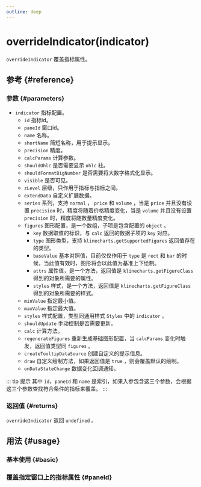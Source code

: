 ```yaml
---
outline: deep
---
```


# overrideIndicator(indicator)
`overrideIndicator` 覆盖指标属性。

## 参考 {#reference}
<!-- @include: @/@views/api/references/instance/overrideIndicator.md -->

### 参数 {#parameters}
- `indicator` 指标配置。
  - `id` 指标id。
  - `paneId` 窗口id。
  - `name` 名称。
  - `shortName` 简短名称，用于提示显示。
  - `precision` 精度。
  - `calcParams` 计算参数。
  - `shouldOhlc` 是否需要显示 `ohlc` 柱。
  - `shouldFormatBigNumber` 是否需要将大数字格式化显示。
  - `visible` 是否可见。
  - `zLevel` 层级，只作用于指标与指标之间。
  - `extendData` 自定义扩展数据。
  - `series` 系列，支持 `normal` ， `price` 和 `volume` ，当是 `price` 并且没有设置 `precision` 时，精度将随着价格精度变化，当是 `volume` 并且没有设置 `precision` 时，精度将随数量精度变化。
  - `figures` 图形配置，是一个数组，子项是包含配置的 `object` 。
    - `key` 数据取值的标识，与 `calc` 返回的数据子项的 `key` 对应。
    - `type` 图形类型，支持 `klinecharts.getSupportedFigures` 返回值存在的类型。
    - `baseValue` 基本对照值，目前仅仅作用于 `type` 是 `rect` 和 `bar` 的时候，当此值有效时，图形将会以此值为基准上下绘制。
    - `attrs` 属性值，是一个方法，返回值是 `klinecharts.getFigureClass` 得到的对象所需要的属性。
    - `styles` 样式，是一个方法，返回值是 `klinecharts.getFigureClass` 得到的对象所需要的样式。
  - `minValue` 指定最小值。
  - `maxValue` 指定最大值。
  - `styles` 样式配置，类型同通用样式 `Styles` 中的 `indicator` 。
  - `shouldUpdate` 手动控制是否需要更新。
  - `calc` 计算方法。
  - `regenerateFigures` 重新生成基础图形配置，当 `calcParams` 变化时触发，返回值类型同 `figures` 。
  - `createTooltipDataSource` 创建自定义的提示信息。
  - `draw` 自定义绘制方法，如果返回值是 `true` ，则会覆盖默认的绘制。
  - `onDataStateChange` 数据变化回调通知。

::: tip 提示
其中 `id`，`paneId` 和 `name` 是索引，如果入参包含这三个参数，会根据这三个参数查找符合条件的指标来覆盖。
:::

### 返回值 {#returns}
`overrideIndicator` 返回 `undefined` 。

## 用法 {#usage}
<script setup>
import OverrideIndicatorBasic from '../../@views/api/samples/overrideIndicator-basic/index.vue'
import OverrideIndicatorPaneId from '../../@views/api/samples/overrideIndicator-paneId/index.vue'
</script>

### 基本使用 {#basic}
<OverrideIndicatorBasic/>

### 覆盖指定窗口上的指标属性 {#paneId}
<OverrideIndicatorPaneId/>